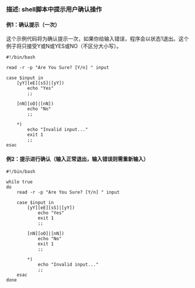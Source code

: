 

### 描述: shell脚本中提示用户确认操作

#### 例1：确认提示（一次）
这个示例代码将为确认提示一次，如果你给输入错误，程序会以状态1退出。这个例子将只接受Y或N或YES或NO（不区分大小写）。
```Shell
#!/bin/bash

read -r -p "Are You Sure? [Y/n] " input

case $input in
    [yY][eE][sS]|[yY])
		echo "Yes"
		;;

    [nN][oO]|[nN])
		echo "No"
       	;;

    *)
		echo "Invalid input..."
		exit 1
		;;
esac
```

#### 例2：提示进行确认（输入正常退出，输入错误则需重新输入）
```Shell
#!/bin/bash

while true
do
	read -r -p "Are You Sure? [Y/n] " input

	case $input in
	    [yY][eE][sS]|[yY])
			echo "Yes"
			exit 1
			;;

	    [nN][oO]|[nN])
			echo "No"
			exit 1	       	
			;;

	    *)
			echo "Invalid input..."
			;;
	esac
done
```

